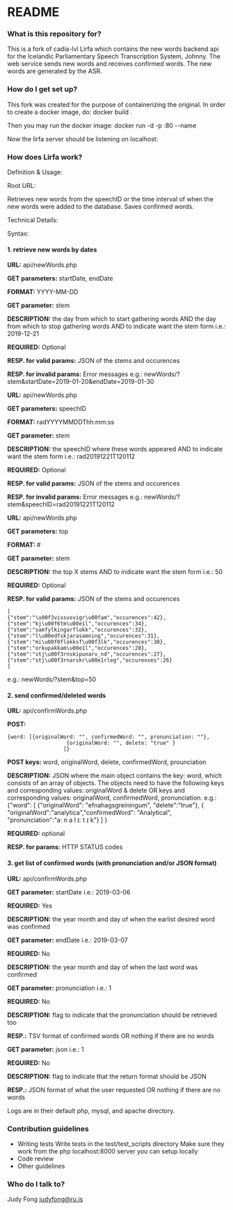 # README #

### What is this repository for? ###

This is a fork of cadia-lvl Lirfa which contains the new words backend api for the Icelandic Parliamentary Speech Transcription System, Johnny.
The web service sends new words and receives confirmed words. 
The new words are generated by the ASR.

### How do I get set up? ###
This fork was created for the purpose of containerizing the original. 
In order to create a docker image, do:
docker build .

Then you may run the docker image:
docker run -d -p <some-port>:80 --name <some-container-name> <image-id> 
	
Now the lirfa server should be listening on localhost:<some-port>


### How does Lirfa work? ###

Definition & Usage:

Root URL:

Retrieves new words from the speechID or the time interval of when the new words were added to the database. 
Saves confirmed words.

Technical Details: 

Syntax:

#### 1. retrieve new words by dates

**URL:** api/newWords.php

**GET parameters:** startDate, endDate

**FORMAT:** YYYY-MM-DD 

**GET parameter:** stem

**DESCRIPTION:** the day from which to start gathering words 
             AND 
            the day from which to stop gathering words
		AND 
		to indicate want the stem form
i.e.: 2019-12-21

**REQUIRED:** Optional

**RESP. for valid params:** JSON of the stems and occurences

**RESP. for invalid params:** Error messages
e.g.: newWords/?stem&startDate=2019-01-20&endDate=2019-01-30

**URL:** api/newWords.php

**GET parameters:** speechID

**FORMAT:** radYYYYMMDDThh:mm:ss

**GET parameter:** stem

**DESCRIPTION:** the speechID where these words appeared
		AND 
		to indicate want the stem form
i.e.: rad20191221T120112

**REQUIRED:** Optional

**RESP. for valid params:** JSON of the stems and occurences

**RESP. for invalid params:** Error messages
e.g.: newWords/?stem&speechID=rad20191221T120112

**URL:** api/newWords.php

**GET parameters:** top

**FORMAT:** #

**GET parameter:** stem

**DESCRIPTION:** the top X stems
		AND 
		to indicate want the stem form
i.e.: 50

**REQUIRED:** Optional

**RESP. for valid params:** JSON of the stems and occurences

```
[
{"stem":"\u00f3vissusvigr\u00fam","occurences":42},
{"stem":"kj\u00f6tm\u00e1l","occurences":34},
{"stem":"samfylkingarflokk","occurences":32},
{"stem":"l\u00edfskjarasamning","occurences":31},
{"stem":"mi\u00f0flokksf\u00f3lk","occurences":30},
{"stem":"orkupakkam\u00e1l","occurences":28},
{"stem":"stj\u00f3rnskipunarv_nd","occurences":27},
{"stem":"stj\u00f3rnarskr\u00e1rleg","occurences":26}
]
```

e.g.: newWords/?stem&top=50

#### 2. send confirmed/deleted words

**URL:** api/confirmWords.php

**POST:** 
```
{word: [{originalWord: "", confirmedWord: "", pronunciation: ""},
                   {originalWord: "", delete: "true" }
                  ]}
```

**POST keys:** word, originalWord, delete, confirmedWord, prounciation

**DESCRIPTION:** JSON where the main object contains the key: word, which consists of an array of objects. 
      The objects need to have the following
      keys and corresponding values: originalWord & delete 
      OR 
      keys and corresponding values: originalWord, confirmedWord, pronunciation.
e.g.: {"word": [
                {"originalWord": "efnahagsgreiningum", "delete":"true"},
                { "originalWord":"analytica","confirmedWord": "Analytical", "pronunciation":"aː n a l ɪː t ɪ     k"}
               ]
      }

**REQUIRED:** optional

**RESP. for params:** HTTP STATUS codes

#### 3. get list of confirmed words (with pronunciation and/or JSON format)

**URL:** api/confirmWords.php

**GET parameter:** startDate
i.e.: 2019-03-06

**REQUIRED:** Yes 

**DESCRIPTION:** the year month and day of when the earlist desired word was confirmed

**GET parameter:** endDate
i.e.: 2019-03-07

**REQUIRED:** No

**DESCRIPTION:** the year month and day of when the last word was confirmed

**GET parameter:** pronunciation
i.e.: 1

**REQUIRED:** No

**DESCRIPTION:** flag to indicate that the pronunciation should be retrieved too

**RESP.:** TSV format of confirmed words OR nothing if there are no words

**GET parameter:** json
i.e.: 1

**REQUIRED:** No

**DESCRIPTION:** flag to indicate that the return format should be JSON

**RESP.:** JSON format of what the user requested OR nothing if there are no words

Logs are in their default php, mysql, and apache directory.

### Contribution guidelines ###

* Writing tests
  Write tests in the test/test_scripts directory
  Make sure they work from the php localhost:8000 server you can setup locally
* Code review
* Other guidelines

### Who do I talk to? ###

Judy Fong judyfong@ru.is
